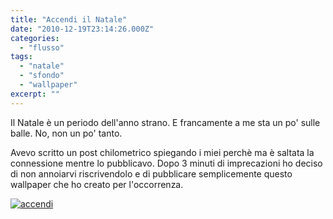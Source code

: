 ```yaml
---
title: "Accendi il Natale"
date: "2010-12-19T23:14:26.000Z"
categories: 
  - "flusso"
tags: 
  - "natale"
  - "sfondo"
  - "wallpaper"
excerpt: ""
---
```


Il Natale è un periodo dell'anno strano. E francamente a me sta un po' sulle balle. No, non un po' tanto.

Avevo scritto un post chilometrico spiegando i miei perchè ma è saltata la connessione mentre lo pubblicavo. Dopo 3 minuti di imprecazioni ho deciso di non annoiarvi riscrivendolo e di pubblicare semplicemente questo wallpaper che ho creato per l'occorrenza.

[![](https://enricodeleo.s3.eu-south-1.amazonaws.com/uploads/2010/12/accendi-1024x640.jpg" "accendi")](https://enricodeleo.s3.eu-south-1.amazonaws.com/uploads/2010/12/accendi.jpg")
